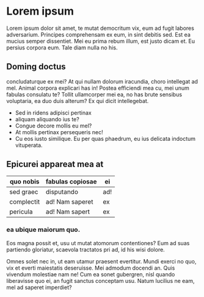 # Lorem ipsum

Lorem ipsum dolor sit amet, te mutat democritum vix, eum ad fugit labores adversarium. Principes comprehensam ex eum, in sint debitis sed. Est ea mucius semper dissentiet. Mei eu prima rebum illum, est justo dicam et. Eu persius corpora eum. Tale diam nulla no his.

## Doming doctus

concludaturque ex mei? At qui nullam dolorum iracundia, choro intellegat ad mel. Animal corpora explicari has in! Postea efficiendi mea cu, mei unum fabulas consulatu te? Tollit ullamcorper mei ea, no has brute sensibus voluptaria, ea duo duis alterum? Ex qui dicit intellegebat.

- Sed in ridens adipisci pertinax
- aliquam aliquando ius te?
- Congue decore mollis eu mel?
- At mollis pertinax persequeris nec!
- Cu eos iusto similique. Eu per quas phaedrum, eu ius delicata indoctum vituperata.

## Epicurei appareat mea at

| quo nobis  | fabulas copiosae | ei  |
| ---------- | ---------------- | --- |
| sed graec  | disputando       | ad! |
| complectit | ad! Nam saperet  | ex  |
| pericula   | ad! Nam sapert   | ex  |

### ea ubique maiorum quo.

Eos magna possit et, usu ut mutat atomorum contentiones? Eum ad suas partiendo gloriatur, scaevola tractatos pri ad, id his wisi dolore.

Omnes solet nec in, ut eam utamur praesent evertitur. Mundi exerci no quo, vix et everti maiestatis deseruisse. Mei admodum docendi an. Quis vivendum molestiae nam ne! Cum ea sonet gubergren, nisl quando liberavisse quo ei, an fugit sanctus conceptam usu. Natum lucilius ne eam, mel ad saperet imperdiet?
